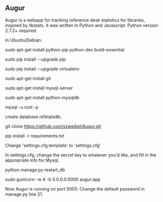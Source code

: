 ## Augur

Augur is a webapp for tracking reference desk statistics for libraries, inspired by libstats. It was written in Python and Javascript.
Python version 2.7.2+ required.

In Ubuntu/Debian:

sudo apt-get install python-pip python-dev build-essential

sudo pip install --upgrade pip

sudo pip install --upgrade virtualenv

sudo apt-get install git

sudo apt-get install mysql-server

sudo apt-get install python-mysqldb

mysql -u root -p

create database refstatsdb;

git clone https://github.com/szweibel/Augur.git

pip install -r requirements.txt

Change 'settings.cfg.template' to 'settings.cfg'

In settings.cfg, change the secret key to whatever you'd like, and fill in the appropriate info for Mysql.

python manage.py restart_db

sudo gunicorn -w 4 -b 0.0.0.0:5000 augur:app

Now Augur is running on port 5000. Change the default password in manage.py line 21.
